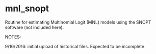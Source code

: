 # mnl_snopt
Routine for estimating Multinomial Logit (MNL) models using the SNOPT software (not included here). 

NOTES: 

9/16/2016: initial upload of historical files. Expected to be incomplete. 
